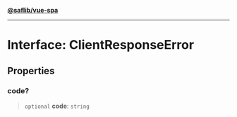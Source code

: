 [**@saflib/vue-spa**](../index.md)

***

# Interface: ClientResponseError

## Properties

### code?

> `optional` **code**: `string`
